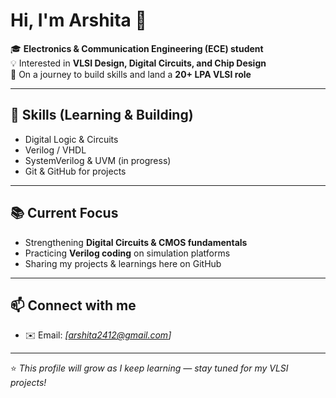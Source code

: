 # Hi, I'm Arshita 👋  

🎓 **Electronics & Communication Engineering (ECE) student**  
💡 Interested in **VLSI Design, Digital Circuits, and Chip Design**  
🚀 On a journey to build skills and land a **20+ LPA VLSI role**  

---

## 🔧 Skills (Learning & Building)
- Digital Logic & Circuits  
- Verilog / VHDL  
- SystemVerilog & UVM (in progress)  
- Git & GitHub for projects  

---

## 📚 Current Focus
- Strengthening **Digital Circuits & CMOS fundamentals**  
- Practicing **Verilog coding** on simulation platforms  
- Sharing my projects & learnings here on GitHub  

---

## 📫 Connect with me
- ✉️ Email: *[arshita2412@gmail.com]*    

---

⭐️ *This profile will grow as I keep learning — stay tuned for my VLSI projects!*

<!--
**arshita-vlsi/arshita-vlsi** is a ✨ _special_ ✨ repository because its `README.md` (this file) appears on your GitHub profile.

Here are some ideas to get you started:

- 🔭 I’m currently working on ...
- 🌱 I’m currently learning ...
- 👯 I’m looking to collaborate on ...
- 🤔 I’m looking for help with ...
- 💬 Ask me about ...
- 📫 How to reach me: ...
- 😄 Pronouns: ...
- ⚡ Fun fact: ...
-->
